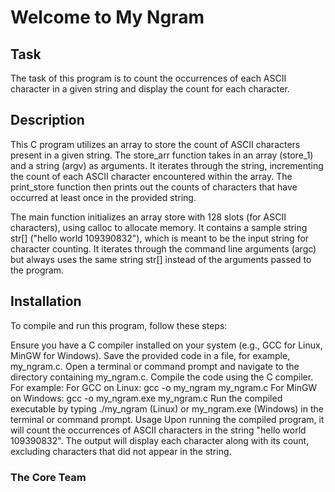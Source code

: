 # Welcome to My Ngram


## Task
The task of this program is to count the occurrences of each ASCII character in a given string and display the count for each character.

## Description
This C program utilizes an array to store the count of ASCII characters present in a given string. The store_arr function takes in an array (store_1) and a string (argv) as arguments. It iterates through the string, incrementing the count of each ASCII character encountered within the array. The print_store function then prints out the counts of characters that have occurred at least once in the provided string.

The main function initializes an array store with 128 slots (for ASCII characters), using calloc to allocate memory. It contains a sample string str[] ("hello world 109390832"), which is meant to be the input string for character counting. It iterates through the command line arguments (argc) but always uses the same string str[] instead of the arguments passed to the program.

## Installation
To compile and run this program, follow these steps:

Ensure you have a C compiler installed on your system (e.g., GCC for Linux, MinGW for Windows).
Save the provided code in a file, for example, my_ngram.c.
Open a terminal or command prompt and navigate to the directory containing my_ngram.c.
Compile the code using the C compiler. For example:
For GCC on Linux: gcc -o my_ngram my_ngram.c
For MinGW on Windows: gcc -o my_ngram.exe my_ngram.c
Run the compiled executable by typing ./my_ngram (Linux) or my_ngram.exe (Windows) in the terminal or command prompt.
Usage
Upon running the compiled program, it will count the occurrences of ASCII characters in the string "hello world 109390832". The output will display each character along with its count, excluding characters that did not appear in the string.



### The Core Team

